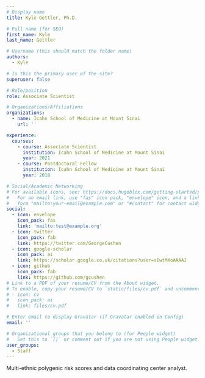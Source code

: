 ```yaml
---
# Display name
title: Kyle Gettler, Ph.D.

# Full name (for SEO)
first_name: Kyle
last_name: Gettler

# Username (this should match the folder name)
authors:
  - Kyle

# Is this the primary user of the site?
superuser: false

# Role/position
role: Associate Scientist

# Organizations/Affiliations
organizations:
  - name: Icahn School of Medicine at Mount Sinai
    url: ''

experience:
  courses:
    - course: Associate Scientist
      institution: Icahn School of Medicine at Mount Sinai
      year: 2021
    - course: Postdoctoral Fellow
      institution: Icahn School of Medicine at Mount Sinai
      year: 2018

# Social/Academic Networking
# For available icons, see: https://docs.hugoblox.com/getting-started/page-builder/#icons
#   For an email link, use "fas" icon pack, "envelope" icon, and a link in the
#   form "mailto:your-email@example.com" or "#contact" for contact widget.
social:
  - icon: envelope
    icon_pack: fas
    link: 'mailto:test@example.org'
  - icon: twitter
    icon_pack: fab
    link: https://twitter.com/GeorgeCushen
  - icon: google-scholar
    icon_pack: ai
    link: https://scholar.google.co.uk/citations?user=sIwtMXoAAAAJ
  - icon: github
    icon_pack: fab
    link: https://github.com/gcushen
# Link to a PDF of your resume/CV from the About widget.
# To enable, copy your resume/CV to `static/files/cv.pdf` and uncomment the lines below.
# - icon: cv
#   icon_pack: ai
#   link: files/cv.pdf

# Enter email to display Gravatar (if Gravatar enabled in Config)
email: ''

# Organizational groups that you belong to (for People widget)
#   Set this to `[]` or comment out if you are not using People widget.
user_groups:
  - Staff
---
```


Multi-ethnic polygenic risk scores and data coordinating center analyst.
